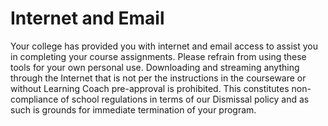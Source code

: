 # Internet and Email
Your college has provided you with internet and email access to assist you in completing your course assignments. Please refrain from using these tools for your own personal use. Downloading and streaming anything through the Internet that is not per the instructions in the courseware or without Learning Coach pre-approval is prohibited. This constitutes non-compliance of school regulations in terms of our Dismissal policy and as such is grounds for immediate termination of your program.